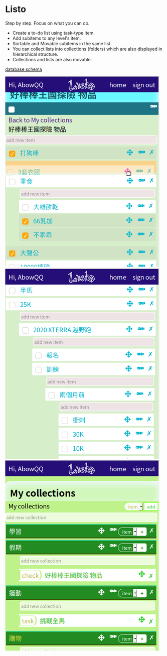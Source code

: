 # Listo
Step by step. Focus on what you can do.

* Create a to-do list using task-type item.
* Add subitems to any level's item.
* Sortable and Movable subitems in the same list.
* You can collect lists into collections (folders) which are also displayed in hierarchical structure.
* Collections and lists are also movable.

[database schema](/config/database_schema.pdf)

![Moving around](/img/moving.png)
![Level up](/img/levels.png)
![Collect all](/img/collect.png)
